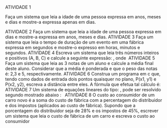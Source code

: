 ATIVIDADE 1

Faça um sistema que leia a idade de uma pessoa expressa em anos, meses e dias e mostre-a expressa apenas em dias.

ATIVIDADE 2
Faça um sistema que leia a idade de uma pessoa expressa em dias e mostre-a expressa em anos, meses e dias.
ATIVIDADE 3
Faça um sistema que leia o tempo de duração de um evento em uma fábrica expressa em segundos e mostre-o expresso em horas, minutos e segundos. 
ATIVIDADE 4
Escreva  um sistema que leia três números inteiros e positivos (A, B, C) e calcule a seguinte expressão: 
, onde  
ATIVIDADE 5
Faça um sistema que leia as 3 notas de um aluno e calcule a média final deste aluno. Considerar que a média é ponderada e que o peso das notas é: 2,3 e 5, respectivamente. 
ATIVIDADE 6
Construa um programa em c que, tendo como dados de entrada dois pontos quaisquer no plano, P(x1, y1) e P(x2, y2), escreva a distância entre eles. A fórmula que efetua tal cálculo é: 
ATIVIDADE 7
Um sistema de equações lineares do tipo: 
, pode ser resolvido segundo mostrado abaixo : 
 
ATIVIDADE 8
O custo ao consumidor de um carro novo é a soma do custo de fábrica com a percentagem do distribuidor e dos impostos (aplicados ao custo de fábrica).
Supondo que a porcentagem do distribuidor seja de 28% e os impostos de 45%, escrever um sistema que leia o custo de fábrica de um carro e escreva o custo ao consumidor
